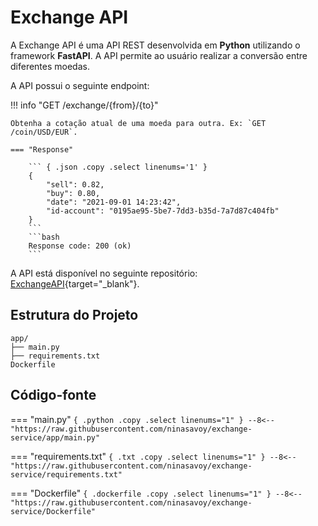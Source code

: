 # Exchange API

A Exchange API é uma API REST desenvolvida em **Python** utilizando o framework **FastAPI**. A API permite ao usuário realizar a conversão entre diferentes moedas. 

A API possui o seguinte endpoint:

!!! info "GET /exchange/{from}/{to}"

    Obtenha a cotação atual de uma moeda para outra. Ex: `GET /coin/USD/EUR`.

    === "Response"

        ``` { .json .copy .select linenums='1' }
        {
            "sell": 0.82,
            "buy": 0.80,
            "date": "2021-09-01 14:23:42",
            "id-account": "0195ae95-5be7-7dd3-b35d-7a7d87c404fb"
        }
        ```
        ```bash
        Response code: 200 (ok)
        ```

A API está disponível no seguinte repositório: [ExchangeAPI](https://github.com/ninasavoy/exchange-service){target="_blank"}.

## Estrutura do Projeto

```
app/
├── main.py
├── requirements.txt
Dockerfile
```

## Código-fonte

=== "main.py"
    ``` { .python .copy .select linenums="1" }
    --8<-- "https://raw.githubusercontent.com/ninasavoy/exchange-service/app/main.py"
    ```

=== "requirements.txt"
    ``` { .txt .copy .select linenums="1" }
    --8<-- "https://raw.githubusercontent.com/ninasavoy/exchange-service/requirements.txt"    
    ```

=== "Dockerfile"
    ``` { .dockerfile .copy .select linenums="1" }
    --8<-- "https://raw.githubusercontent.com/ninasavoy/exchange-service/Dockerfile"
    ```